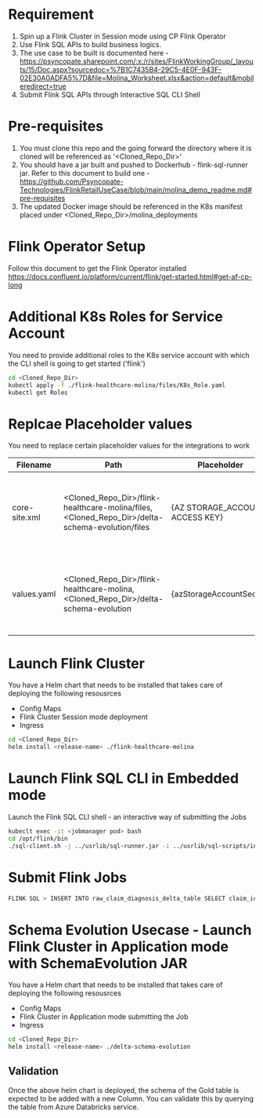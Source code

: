 # Requirement
1. Spin up a Flink Cluster in Session mode using CP Flink Operator
2. Use Flink SQL APIs to build business logics.
3. The use case to be built is documented here - https://psyncopate.sharepoint.com/:x:/r/sites/FlinkWorkingGroup/_layouts/15/Doc.aspx?sourcedoc=%7B1C7435B4-29C5-4E0F-943F-02E30A0ADFA5%7D&file=Molina_Worksheet.xlsx&action=default&mobileredirect=true
4. Submit Flink SQL APIs through Interactive SQL CLI Shell

# Pre-requisites
1. You must clone this repo and the going forward the directory where it is cloned will be referenced as '<Cloned_Repo_Dir>'
1. You should have a jar built and pushed to Dockerhub - flink-sql-runner jar. Refer to this document to build one - https://github.com/Psyncopate-Technologies/FlinkRetailUseCase/blob/main/molina_demo_readme.md#pre-requisites
2. The updated Docker image should be referenced in the K8s manifest placed under <Cloned_Repo_Dir>/molina_deployments

# Flink Operator Setup
Follow this document to get the Flink Operator installed
https://docs.confluent.io/platform/current/flink/get-started.html#get-af-cp-long

# Additional K8s Roles for Service Account

You need to provide additional roles to the K8s service account with which the CLI shell is going to get started ('flink')

```bash
cd <Cloned_Repo_Dir>
kubectl apply -f ./flink-healthcare-molina/files/K8s_Role.yaml
kubectl get Roles
```

# Replcae Placeholder values
You need to replace certain placeholder values for the integrations to work

Filename | Path | Placeholder | Purpose
---------|------|-------------|--------
core-site.xml | <Cloned_Repo_Dir>/flink-healthcare-molina/files, <Cloned_Repo_Dir>/delta-schema-evolution/files | {AZ STORAGE_ACCOUNT ACCESS KEY} | The Access Key for Azure Storage Accounts for ADLS Integration
values.yaml | <Cloned_Repo_Dir>/flink-healthcare-molina, <Cloned_Repo_Dir>/delta-schema-evolution | {azStorageAccountSecret} | The Access Key for Azure Storage Accounts for ADLS Integration

# Launch Flink Cluster
You have a Helm chart that needs to be installed that takes care of deploying the following resousrces
* Config Maps
* Flink Cluster Session mode deployment
* Ingress

```bash
cd <Cloned_Repo_Dir>
helm install <release-name> ./flink-healthcare-molina
```

# Launch Flink SQL CLI in Embedded mode

Launch the Flink SQL CLI shell - an interactive way of submitting the Jobs

```bash
kubeclt exec -it <jobmanager pod> bash
cd /opt/flink/bin
./sql-client.sh -j ../usrlib/sql-runner.jar -i ../usrlib/sql-scripts/initialize-data-ingestion-to-adls.sql
```

# Submit Flink Jobs

```bash
FLINK SQL > INSERT INTO raw_claim_diagnosis_delta_table SELECT claim_id, member_id, diagnosis_code, diagnosis_description, diagnosis_date, lab_results, event_time FROM input_claim_diagnosis;
```

# Schema Evolution Usecase - Launch Flink Cluster in Application mode with SchemaEvolution JAR
You have a Helm chart that needs to be installed that takes care of deploying the following resousrces
* Config Maps
* Flink Cluster in Application mode submitting the Job
* Ingress

```bash
cd <Cloned_Repo_Dir>
helm install <release-name> ./delta-schema-evolution
```
## Validation
Once the above helm chart is deployed, the schema of the Gold table is expected to be added with a new Column. You can validate this by querying the table from Azure Databricks service.
